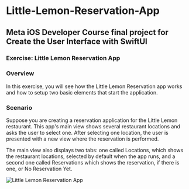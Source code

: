 # Little-Lemon-Reservation-App

## Meta iOS Developer Course final project for Create the User Interface with SwiftUI

### Exercise: Little Lemon Reservation App

### Overview

In this exercise, you will see how the Little Lemon Reservation app works and how to setup two basic elements that start the application.

### Scenario

Suppose you are creating a reservation application for the Little Lemon restaurant. This app's main view shows several restaurant locations and asks the user to select one. After selecting one location, the user is presented with a new view where the reservation is performed.

The main view also displays two tabs: one called Locations, which shows the restaurant locations, selected by default when the app runs, and a second one called Reservations which shows the reservation, if there is one, or No Reservation Yet.

![Little Lemon Reservation App](https://github.com/user-attachments/assets/0a714914-cc5f-4674-be17-bd138fa8b7dc)
